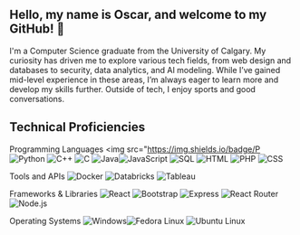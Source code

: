 ## Hello, my name is Oscar, and welcome to my GitHub! 👋

<!--
**OscarCampos98/OscarCampos98** is a ✨ _special_ ✨ repository because its `README.md` (this file) appears on your GitHub profile.

Here are some ideas to get you started:

- 🔭 I’m currently working on ...
- 🌱 I’m currently learning ...
- 👯 I’m looking to collaborate on ...
- 🤔 I’m looking for help with ...
- 💬 Ask me about ...
- 📫 How to reach me: ...
- 😄 Pronouns: ...
- ⚡ Fun fact: ...
-->
I'm a Computer Science graduate from the University of Calgary. My curiosity has driven me to explore various tech fields, from web design and databases to security, data analytics, and AI modeling.
While I’ve gained mid-level experience in these areas, I’m always eager to learn more and develop my skills further. Outside of tech, I enjoy sports and good conversations.

## Technical Proficiencies
Programming Languages
<img src="https://img.shields.io/badge/P
<img src="https://img.shields.io/badge/Python-3776AB?style=for-the-badge&logo=python&logoColor=white" alt="Python" /> <img src="https://img.shields.io/badge/C++-00599C?style=for-the-badge&logo=cplusplus&logoColor=white" alt="C++" /> <img src="https://img.shields.io/badge/C-A8B9CC?style=for-the-badge&logo=c&logoColor=white" alt="C" /> <img src="https://img.shields.io/badge/Java-007396?style=for-the-badge&logo=java&logoColor=white" alt="Java" /><img src="https://img.shields.io/badge/JavaScript-F7DF1E?style=for-the-badge&logo=javascript&logoColor=black" alt="JavaScript" /> <img src="https://img.shields.io/badge/SQL-4479A1?style=for-the-badge&logo=postgresql&logoColor=white" alt="SQL" /> <img src="https://img.shields.io/badge/HTML-E34F26?style=for-the-badge&logo=html5&logoColor=white" alt="HTML" /> <img src="https://img.shields.io/badge/PHP-777BB4?style=for-the-badge&logo=php&logoColor=white" alt="PHP" /> <img src="https://img.shields.io/badge/CSS-1572B6?style=for-the-badge&logo=css3&logoColor=white" alt="CSS" />

<!-- <img src="https://img.shields.io/badge/Haskell-5D4F85?style=for-the-badge&logo=haskell&logoColor=white" alt="Haskell" /> <img src="https://img.shields.io/badge/Prolog-00599C?style=for-the-badge&logo=prolog&logoColor=white" alt="Prolog" /> -->
<!-- -->
<!-- -->
<!-- -->

Tools and APIs
<img src="https://img.shields.io/badge/Docker-2496ED?style=for-the-badge&logo=docker&logoColor=white" alt="Docker" /> <img src="https://img.shields.io/badge/Databricks-EF403F?style=for-the-badge&logo=databricks&logoColor=white" alt="Databricks" /> <img src="https://img.shields.io/badge/Tableau-E97627?style=for-the-badge&logo=tableau&logoColor=white" alt="Tableau" />

Frameworks & Libraries
<img src="https://img.shields.io/badge/React-61DAFB?style=for-the-badge&logo=react&logoColor=white" alt="React" /> <img src="https://img.shields.io/badge/Bootstrap-7952B3?style=for-the-badge&logo=bootstrap&logoColor=white" alt="Bootstrap" /> <img src="https://img.shields.io/badge/Express-000000?style=for-the-badge&logo=express&logoColor=white" alt="Express" /> <img src="https://img.shields.io/badge/React_Router-CA4245?style=for-the-badge&logo=react-router&logoColor=white" alt="React Router" /> <img src="https://img.shields.io/badge/Node.js-339933?style=for-the-badge&logo=nodedotjs&logoColor=white" alt="Node.js" />

Operating Systems
<img src="https://img.shields.io/badge/Windows-0078D6?style=for-the-badge&logo=windows&logoColor=white" alt="Windows" /><img src="https://img.shields.io/badge/Fedora-294172?style=for-the-badge&logo=fedora&logoColor=white" alt="Fedora Linux" /> <img src="https://img.shields.io/badge/Ubuntu-E95420?style=for-the-badge&logo=ubuntu&logoColor=white" alt="Ubuntu Linux" />


